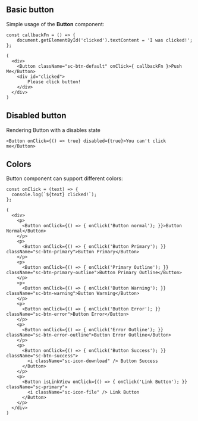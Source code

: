 ## Basic button

Simple usage of the **Button** component:

    const callbackFn = () => {
        document.getElementById('clicked').textContent = 'I was clicked!';
    };

    (
      <div>
        <Button className="sc-btn-default" onClick={ callbackFn }>Push Me</Button>
        <div id="clicked">
            Please click button!
        </div>
      </div>
    )

## Disabled button

Rendering Button with a disables state

    <Button onClick={() => true} disabled={true}>You can't click me</Button>

## Colors

Button component can support different colors:

    const onClick = (text) => {
      console.log(`${text} clicked!`);
    };

    (
      <div>
        <p>
          <Button onClick={() => { onClick('Button normal'); }}>Button Normal</Button>
        </p>
        <p>
          <Button onClick={() => { onClick('Button Primary'); }}  className="sc-btn-primary">Button Primary</Button>
        </p>
        <p>
          <Button onClick={() => { onClick('Primary Outline'); }}  className="sc-btn-primary-outline">Button Primary Outline</Button>
        </p>
        <p>
          <Button onClick={() => { onClick('Button Warning'); }}  className="sc-btn-warning">Button Warning</Button>
        </p>
        <p>
          <Button onClick={() => { onClick('Button Error'); }}  className="sc-btn-error">Button Error</Button>
        </p>
        <p>
          <Button onClick={() => { onClick('Error Outline'); }}  className="sc-btn-error-outline">Button Error Outline</Button>
        </p>
        <p>
          <Button onClick={() => { onClick('Button Success'); }}  className="sc-btn-success">
            <i className="sc-icon-download" /> Button Success
          </Button>
        </p>
        <p>
          <Button isLinkView onClick={() => { onClick('Link Button'); }}  className="sc-primary">
            <i className="sc-icon-file" /> Link Button
          </Button>
        </p>
      </div>
    )
